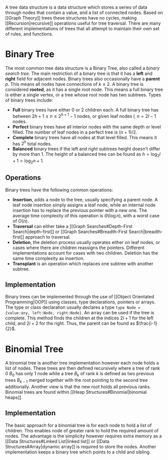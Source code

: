 A tree data structure is a data structure which stores a series of data through nodes that contain a value, and a list of connected nodes. Based on [[Graph Theory]] trees these structures have no cycles, making [[Recursion|recursive]] operations useful for tree traversal. There are many different implementations of trees that all attempt to maintain their own set of rules, and functions.

# Binary Tree
The most common tree data structure is a Binary Tree, also called a *binary search tree*. The main restriction of a binary tree is that it has a **left** and **right** field for adjacent nodes. Binary trees also occasionally have a **parent** $p$. This means all nodes have connections of $k \leq 2$. A binary tree is considered **rooted**, as it has a single root node. This means a full binary tree is either a single vertex, or a tree whose root node has two subtrees. Types of binary trees include:
- **Full** binary trees have either 0 or 2 children each. A full binary tree has between $2h+1 \leq n \leq 2^{h+1}-1$ nodes, or given leaf nodes $l$, $n=2l-1$ nodes.
- **Perfect** binary trees have all interior nodes with the same depth or level filled. The number of leaf nodes in a perfect tree is $(n+1)/2$.
- **Complete** binary trees have all nodes at that level filled. This means it has $2^h$ total nodes.
- **Balanced** binary trees if the left and right subtrees height doesn't differ by more than 1. The height of a balanced tree can be found as $h = \log_2{l} + 1=\log_2{n+1}$.

## Operations
Binary trees have the following common operations:
- **Insertion**, adds a node to the tree, usually specifying a parent node. A leaf node insertion simply assigns a leaf node, while an internal node insertion has to replace the previous pointer with a new one. The average time complexity of this operation is $\Theta(\log n)$, with a worst case of $O(n)$.
- **Traversal** can either take a [[Graph Searches#Depth-First Search|depth-first]] or [[Graph Searches#Breadth-First Search|breadth-first]] approach to traversal.
- **Deletion**, the deletion process usually operates either on leaf nodes, or cases where there are children reassigns the pointers. Different implementations account for cases with two children. Deletion has the same time complexity as insertion.
- **Transplant** is an operation which replaces one subtree with another subtree.

## Implementation
Binary trees can be implemented through the use of [[Object Orientated Programming|OOP]] using classes, type declarations, pointers or arrays. The type or class declaration usually declares a type `type Node = {value:any, left:Node, right:Node}`. An array can be used if the tree is complete. This method finds the children at the indices $2i+1$ for the left child, and $2i+2$ for the right. Thus, the parent can be found as $\frac{i-1}{2}$.

# Binomial Tree
A binomial tree is another tree implementation however each node holds a list of nodes. These trees are then defined recursively where a tree of rank 0 $B_0$ has only 1 node while a tree $B_k$ of rank $k$ is defined as two previous trees $B_{k-1}$ merged together with the root pointing to the second tree additionally. Another view is that the new root holds all previous ranks. Binomial trees are found within [[Heap Structures#Binomial|binomial heaps]].

## Implementation
The basic approach for a binomial tree is for each node to hold a list of children. This enables node of greater rank to hold the required amount of nodes. The advantage is the simplicity however requires extra memory as a [[Data Structures#Linked List|linked list]] or [[Data Structures#Array|dynamic array]] is required to store the nodes. Another implementation keeps a binary tree which points to a child and sibling.
